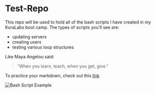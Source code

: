# Test-Repo

This repo will be used to hold all of the bash scripts I have created in my KuraLabs boot camp.
The types of scripts you'll see are:
* updating servers
* creating users
* testing various loop structures

Like Maya Angelou said:
> “When you learn, teach, when you get, give.”

To practice your markdown, check out this [link](https://enterprise.github.com/downloads/en/markdown-cheatsheet.pdf)

![Bash Script Example](https://github-testjawn.s3.amazonaws.com/bash-example.png)




